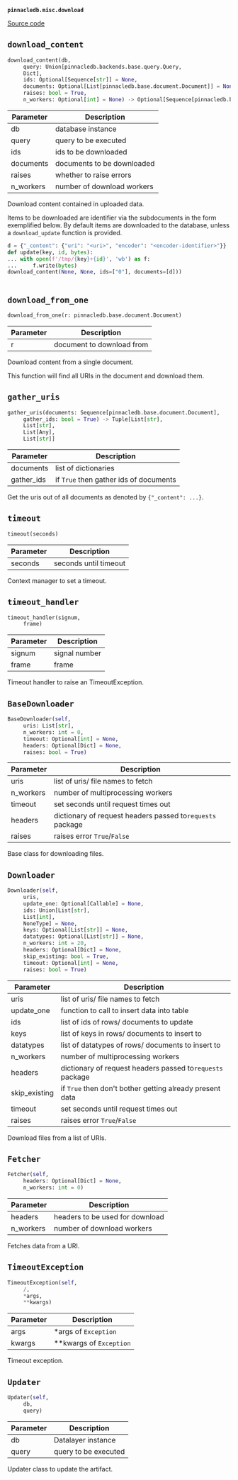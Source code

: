 **`pinnacledb.misc.download`** 

[Source code](https://github.com/SuperDuperDB/pinnacledb/blob/main/pinnacledb/misc/download.py)

## `download_content` 

```python
download_content(db,
     query: Union[pinnacledb.backends.base.query.Query,
     Dict],
     ids: Optional[Sequence[str]] = None,
     documents: Optional[List[pinnacledb.base.document.Document]] = None,
     raises: bool = True,
     n_workers: Optional[int] = None) -> Optional[Sequence[pinnacledb.base.document.Document]]
```
| Parameter | Description |
|-----------|-------------|
| db | database instance |
| query | query to be executed |
| ids | ids to be downloaded |
| documents | documents to be downloaded |
| raises | whether to raise errors |
| n_workers | number of download workers |

Download content contained in uploaded data.

Items to be downloaded are identifier
via the subdocuments in the form exemplified below. By default items are downloaded
to the database, unless a ``download_update`` function is provided.

```python
d = {"_content": {"uri": "<uri>", "encoder": "<encoder-identifier>"}}
def update(key, id, bytes):
... with open(f'/tmp/{key}+{id}', 'wb') as f:
...     f.write(bytes)
download_content(None, None, ids=["0"], documents=[d]))
    
```

## `download_from_one` 

```python
download_from_one(r: pinnacledb.base.document.Document)
```
| Parameter | Description |
|-----------|-------------|
| r | document to download from |

Download content from a single document.

This function will find all URIs in the document and download them.

## `gather_uris` 

```python
gather_uris(documents: Sequence[pinnacledb.base.document.Document],
     gather_ids: bool = True) -> Tuple[List[str],
     List[str],
     List[Any],
     List[str]]
```
| Parameter | Description |
|-----------|-------------|
| documents | list of dictionaries |
| gather_ids | if ``True`` then gather ids of documents |

Get the uris out of all documents as denoted by ``{"_content": ...}``.

## `timeout` 

```python
timeout(seconds)
```
| Parameter | Description |
|-----------|-------------|
| seconds | seconds until timeout |

Context manager to set a timeout.

## `timeout_handler` 

```python
timeout_handler(signum,
     frame)
```
| Parameter | Description |
|-----------|-------------|
| signum | signal number |
| frame | frame |

Timeout handler to raise an TimeoutException.

## `BaseDownloader` 

```python
BaseDownloader(self,
     uris: List[str],
     n_workers: int = 0,
     timeout: Optional[int] = None,
     headers: Optional[Dict] = None,
     raises: bool = True)
```
| Parameter | Description |
|-----------|-------------|
| uris | list of uris/ file names to fetch |
| n_workers | number of multiprocessing workers |
| timeout | set seconds until request times out |
| headers | dictionary of request headers passed to``requests`` package |
| raises | raises error ``True``/``False`` |

Base class for downloading files.

## `Downloader` 

```python
Downloader(self,
     uris,
     update_one: Optional[Callable] = None,
     ids: Union[List[str],
     List[int],
     NoneType] = None,
     keys: Optional[List[str]] = None,
     datatypes: Optional[List[str]] = None,
     n_workers: int = 20,
     headers: Optional[Dict] = None,
     skip_existing: bool = True,
     timeout: Optional[int] = None,
     raises: bool = True)
```
| Parameter | Description |
|-----------|-------------|
| uris | list of uris/ file names to fetch |
| update_one | function to call to insert data into table |
| ids | list of ids of rows/ documents to update |
| keys | list of keys in rows/ documents to insert to |
| datatypes | list of datatypes of rows/ documents to insert to |
| n_workers | number of multiprocessing workers |
| headers | dictionary of request headers passed to``requests`` package |
| skip_existing | if ``True`` then don't bother getting already present data |
| timeout | set seconds until request times out |
| raises | raises error ``True``/``False`` |

Download files from a list of URIs.

## `Fetcher` 

```python
Fetcher(self,
     headers: Optional[Dict] = None,
     n_workers: int = 0)
```
| Parameter | Description |
|-----------|-------------|
| headers | headers to be used for download |
| n_workers | number of download workers |

Fetches data from a URI.

## `TimeoutException` 

```python
TimeoutException(self,
     /,
     *args,
     **kwargs)
```
| Parameter | Description |
|-----------|-------------|
| args | *args of `Exception` |
| kwargs | **kwargs of `Exception` |

Timeout exception.

## `Updater` 

```python
Updater(self,
     db,
     query)
```
| Parameter | Description |
|-----------|-------------|
| db | Datalayer instance |
| query | query to be executed |

Updater class to update the artifact.

